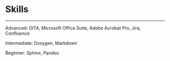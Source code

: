 # Skills

---------------------

Advanced: DITA, Microsoft Office Suite, Adobe Acrobat Pro, Jira, Confluence

Intermediate: Doxygen, Markdown

Beginner: Sphinx, Pandoc